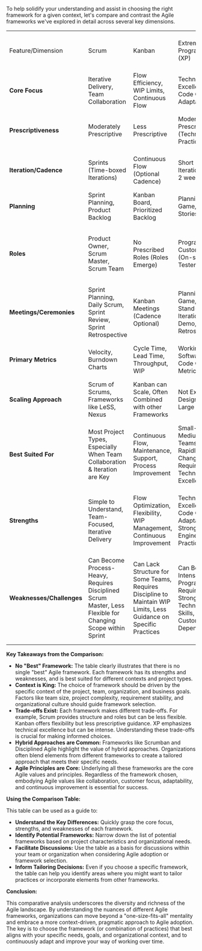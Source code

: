 To help solidify your understanding and assist in choosing the right framework for a given context, let's compare and contrast the Agile frameworks we've explored in detail across several key dimensions.

|   |   |   |   |   |   |   |   |
|---|---|---|---|---|---|---|---|
|Feature/Dimension|Scrum|Kanban|Extreme Programming (XP)|Feature-Driven Development (FDD)|Dynamic Systems Development Method (DSDM)|Crystal Methods|Disciplined Agile (DA)|
|**Core Focus**|Iterative Delivery, Team Collaboration|Flow Efficiency, WIP Limits, Continuous Flow|Technical Excellence, Code Quality, Adaptability|Feature Delivery, Domain Modeling, Scalability|Business Needs, Time-Boxing, User Involvement|People, Adaptability, Communication, Tailoring|Contextual Agility, Process Decision Framework|
|**Prescriptiveness**|Moderately Prescriptive|Less Prescriptive|Moderately Prescriptive (Technical Practices)|Moderately Prescriptive (Process & Roles)|Moderately Prescriptive (Lifecycle & Principles)|Less Prescriptive (Family of Methods, Tailoring)|Highly Flexible, Context-Driven (Decision Framework)|
|**Iteration/Cadence**|Sprints (Time-boxed Iterations)|Continuous Flow (Optional Cadence)|Short Iterations (1-2 weeks)|Short Iterations (1-2 weeks, Feature-Based)|Time-boxed Iterations within Phases|Iterative, Frequency Varies (Short Iterations)|Lifecycle-Based, Iterative & Incremental|
|**Planning**|Sprint Planning, Product Backlog|Kanban Board, Prioritized Backlog|Planning Game, User Stories|Plan by Feature, Feature List|Project Plan, Timeboxes|Iteration Planning, Adaptive Planning|Goal-Driven Planning, Process Tailoring|
|**Roles**|Product Owner, Scrum Master, Scrum Team|No Prescribed Roles (Roles Emerge)|Programmer, Customer (On-site), Tester|Project Manager, Chief Architect, Chief Programmer, Feature Team|Business Visionary, Business Ambassador, Technical Coordinator, Project Manager|Team-Based, Roles Emerge Based on Crystal Color|No Prescribed Roles, Roles Depend on Context|
|**Meetings/Ceremonies**|Sprint Planning, Daily Scrum, Sprint Review, Sprint Retrospective|Kanban Meetings (Cadence Optional)|Planning Game, Daily Stand-up, Iteration Demo, Retrospective|Inspections (Design, Code), Feature Team Meetings|Workshops, Reviews within Phases|Reflective Improvement Sessions, Team Meetings|Process Goal-Based Meetings, Context-Specific|
|**Primary Metrics**|Velocity, Burndown Charts|Cycle Time, Lead Time, Throughput, WIP|Working Software, Code Quality Metrics|Features Completed, Feature Cycle Time|On-Time Delivery, Business Value Delivered|Working Software, Team Performance, Adaptability|Value Delivery, Business Outcomes, Agility Metrics|
|**Scaling Approach**|Scrum of Scrums, Frameworks like LeSS, Nexus|Kanban can Scale, Often Combined with other Frameworks|Not Explicitly Designed for Large Scale|Designed to Scale to Medium-Large Projects|Can Scale with DSDM Practices and Principles|Crystal Family Offers Methods for Different Sizes|Disciplined Agile (DA) is Designed for Scaling|
|**Best Suited For**|Most Project Types, Especially When Team Collaboration & Iteration are Key|Continuous Flow, Maintenance, Support, Process Improvement|Small-Medium Teams, Rapidly Changing Requirements, Technical Excellence|Medium-Large Projects, Domain-Driven Development, Feature Delivery Focus|Time-Critical Projects, Business-Driven Projects, User Involvement Focus|Projects of Varying Sizes & Criticality, Human-Centric Approach, Adaptability|Diverse Project Types, Complex Environments, Enterprise-Wide Agility, Context-Driven Choice|
|**Strengths**|Simple to Understand, Team-Focused, Iterative Delivery|Flow Optimization, Flexibility, WIP Management, Continuous Improvement|Technical Excellence, Code Quality, Adaptability, Strong Engineering Practices|Feature-Centric, Scalable, Model-Driven, Clear Progress Tracking|Business Focus, Time-Boxing, User Involvement, Structured Agile Approach|Human-Centric, Adaptive, Lightweight (for Smaller Projects), Focus on People & Communication|Highly Flexible, Context-Driven, Hybrid, Enterprise-Scalable, Comprehensive Toolkit|
|**Weaknesses/Challenges**|Can Become Process-Heavy, Requires Disciplined Scrum Master, Less Flexible for Changing Scope within Sprint|Can Lack Structure for Some Teams, Requires Discipline to Maintain WIP Limits, Less Guidance on Specific Practices|Can Be Intense (Pair Programming), Requires Strong Technical Skills, On-site Customer Dependency|Initial Model Development Effort, Inspections Overhead, Dynamic Team Management, Role Adoption|Requires Strong User Involvement, Discipline for Time-Boxing, Balancing Scope-Time-Quality, Complex Roles|Less Prescriptive, Requires Tailoring, Osmotic Communication Challenge in Remote Teams, Choosing Right Crystal Color|Complexity of Toolkit, Requires Process Decision Skills, Potential for Analysis Paralysis, Less Prescriptive for Beginners|

**Key Takeaways from the Comparison:**

- **No "Best" Framework:** The table clearly illustrates that there is no single "best" Agile framework. Each framework has its strengths and weaknesses, and is best suited for different contexts and project types.
- **Context is King:** The choice of framework should be driven by the specific context of the project, team, organization, and business goals. Factors like team size, project complexity, requirement stability, and organizational culture should guide framework selection.
- **Trade-offs Exist:** Each framework makes different trade-offs. For example, Scrum provides structure and roles but can be less flexible. Kanban offers flexibility but less prescriptive guidance. XP emphasizes technical excellence but can be intense. Understanding these trade-offs is crucial for making informed choices.
- **Hybrid Approaches are Common:** Frameworks like Scrumban and Disciplined Agile highlight the value of hybrid approaches. Organizations often blend elements from different frameworks to create a tailored approach that meets their specific needs.
- **Agile Principles are Core:** Underlying all these frameworks are the core Agile values and principles. Regardless of the framework chosen, embodying Agile values like collaboration, customer focus, adaptability, and continuous improvement is essential for success.

**Using the Comparison Table:**

This table can be used as a guide to:

- **Understand the Key Differences:** Quickly grasp the core focus, strengths, and weaknesses of each framework.
- **Identify Potential Frameworks:** Narrow down the list of potential frameworks based on project characteristics and organizational needs.
- **Facilitate Discussions:** Use the table as a basis for discussions within your team or organization when considering Agile adoption or framework selection.
- **Inform Tailoring Decisions:** Even if you choose a specific framework, the table can help you identify areas where you might want to tailor practices or incorporate elements from other frameworks.

**Conclusion:**

This comparative analysis underscores the diversity and richness of the Agile landscape. By understanding the nuances of different Agile frameworks, organizations can move beyond a "one-size-fits-all" mentality and embrace a more context-driven, pragmatic approach to Agile adoption. The key is to choose the framework (or combination of practices) that best aligns with your specific needs, goals, and organizational context, and to continuously adapt and improve your way of working over time.